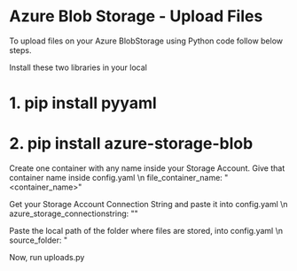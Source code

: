 # Azure Blob Storage - Upload Files
 
To upload files on your Azure BlobStorage using Python code follow below steps.

Install these two libraries in your local
# 1. pip install pyyaml
# 2. pip install azure-storage-blob

Create one container with any name inside your Storage Account.
Give that container name inside config.yaml
\n file_container_name: "<container_name>"

Get your Storage Account Connection String and paste it into config.yaml
\n azure_storage_connectionstring: "<enter your storage account connection string>"
 
Paste the local path of the folder where files are stored, into config.yaml
\n source_folder: "<path to the folder of your files to be uploaded>
 
 Now, run uploads.py

